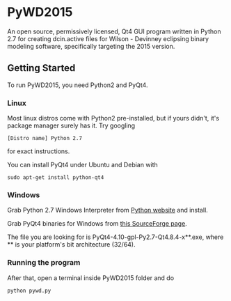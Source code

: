# PyWD2015
An open source, permissively licensed, Qt4 GUI program written in Python 2.7 for creating dcin.active files for Wilson - Devinney eclipsing binary modeling software, specifically targeting the 2015 version.

## Getting Started
To run PyWD2015, you need Python2 and PyQt4. 
### Linux
Most linux distros come with Python2 pre-installed, but if yours didn't, it's package manager surely has it. Try googling 
```
[Distro name] Python 2.7
```
for exact instructions.

You can install PyQt4 under Ubuntu and Debian with
```
sudo apt-get install python-qt4
```
### Windows
Grab Python 2.7 Windows Interpreter from [Python website](https://www.python.org/downloads/windows/) and install.

Grab PyQt4 binaries for Windows from [this SourceForge page](https://sourceforge.net/projects/pyqt/files/PyQt4/PyQt-4.10/). 

The file you are looking for is PyQt4-4.10-gpl-Py2.7-Qt4.8.4-x**.exe, where ** is your platform's bit architecture (32/64).
### Running the program
After that, open a terminal inside PyWD2015 folder and do
```
python pywd.py
```

